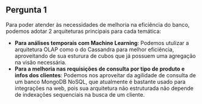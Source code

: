 ## Pergunta 1
Para poder atender às necessidades de melhoria na eficiência do banco, podemos adotar 2 arquiteturas principais para cada temática:
- **Para análises temporais com Machine Learning**: Podemos utulizar a arquitetura OLAP como o do Cassandra para melhor eficiência, aproveitando de sua esturura de cubos que já possuem uma agregação na visão necessária.
- **Para a melhoria nas requisições de consulta por tipo de produto e infos dos clientes**: Podemos nos aproveitar da agilidade de consulta de um banco MongoDB NoSQL, que atualmente é bastante usado para integrações na web, pois sua arquitetura não estruturada não depende de indexações sequenciais na busca de um cliente.
